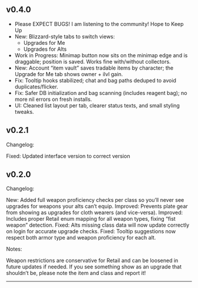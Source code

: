 ## v0.4.0
- Please EXPECT BUGS! I am listening to the community! Hope to Keep Up
- New: Blizzard-style tabs to switch views:
  - Upgrades for Me
  - Upgrades for Alts
- Work in Progress: Minimap button now sits on the minimap edge and is draggable; position is saved. Works fine with/without collectors.
- New: Account “item vault” saves tradable items by character; the Upgrade for Me tab shows owner + ilvl gain.
- Fix: Tooltip hooks stabilized; chat and bag paths deduped to avoid duplicates/flicker.
- Fix: Safer DB initialization and bag scanning (includes reagent bag); no more nil errors on fresh installs.
- UI: Cleaned list layout per tab, clearer status texts, and small styling tweaks.



##  v0.2.1
Changelog:

Fixed: Updated interface version to correct version


## v0.2.0
Changelog:

New: Added full weapon proficiency checks per class so you’ll never see upgrades for weapons your alts can’t equip.
Improved: Prevents plate gear from showing as upgrades for cloth wearers (and vice-versa).
Improved: Includes proper Retail enum mapping for all weapon types, fixing “fist weapon” detection.
Fixed: Alts missing class data will now update correctly on login for accurate upgrade checks.
Fixed: Tooltip suggestions now respect both armor type and weapon proficiency for each alt.

Notes:

Weapon restrictions are conservative for Retail and can be loosened in future updates if needed.
If you see something show as an upgrade that shouldn’t be, please note the item and class and report it!

---------------------------------------------------------------------------------------------------------------------

